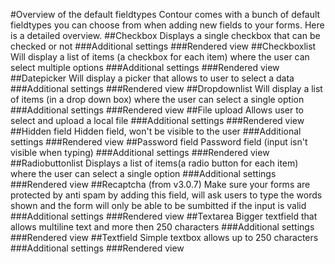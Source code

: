 #Overview of the default fieldtypes
Contour comes with a bunch of default fieldtypes you can choose from when adding new fields to your forms. Here is a detailed overview.
##Checkbox
Displays a single checkbox that can be checked or not
###Additional settings
###Rendered view
##Checkboxlist
Will display a list of items (a checkbox for each item) where the user can select multiple options
###Additional settings
###Rendered view
##Datepicker
Will display a picker that allows to user to select a data
###Additional settings
###Rendered view
##Dropdownlist
Will display a list of items (in a drop down box) where the user can select a single option
###Additional settings
###Rendered view
##File upload
Allows user to select and upload a local file
###Additional settings
###Rendered view
##Hidden field
Hidden field, won't be visible to the user
###Additional settings
###Rendered view
##Password field
Password field (input isn't visible when typing)
###Additional settings
###Rendered view
##Radiobuttonlist
Displays a list of items(a radio button for each item) where the user can select a single option
###Additional settings
###Rendered view
##Recaptcha (from v3.0.7)
Make sure your forms are protected by anti spam by adding this field, will ask users to type the words shown and the form will only be able to be sumbitted if the input is valid
###Additional settings
###Rendered view
##Textarea
Bigger textfield that allows multiline text and more then 250 characters
###Additional settings
###Rendered view
##Textfield
Simple textbox allows up to 250 characters
###Additional settings
###Rendered view